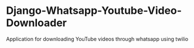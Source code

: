 # Django-Whatsapp-Youtube-Video-Downloader
Application for downloading YouTube videos through whatsapp using twilio
